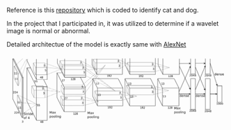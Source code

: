 Reference is this [repository](https://github.com/sualab/asirra-dogs-cats-classification) which is coded to identify cat and dog.

In the project that I participated in, it was utilized to determine if a wavelet image is normal or abnormal.

Detailed architectue of the model is exactly same with [AlexNet](https://arxiv.org/pdf/1406.6247.pdf)

![alexnet_arch.png](https://github.com/sangwon-hwang/AlexNet/blob/master/alexnet_arch.png)

